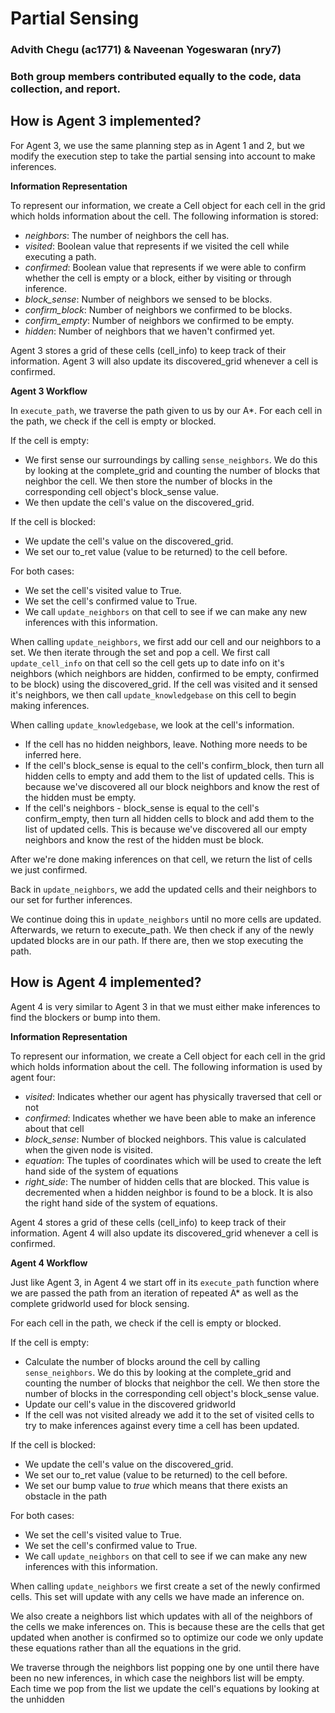 # Partial Sensing
### Advith Chegu (ac1771) & Naveenan Yogeswaran (nry7)
### Both group members contributed equally to the code, data collection, and report.

## How is Agent 3 implemented?
For Agent 3, we use the same planning step as in Agent 1 and 2, but we modify the execution step to take the partial sensing into account to make inferences.

**Information Representation**

To represent our information, we create a Cell object for each cell in the grid which holds information about the cell. The following information is stored:
- *neighbors*: The number of neighbors the cell has.
- *visited*: Boolean value that represents if we visited the cell while executing a path.
- *confirmed*: Boolean value that represents if we were able to confirm whether the cell is empty or a block, either by visiting or through inference.
- *block_sense*: Number of neighbors we sensed to be blocks.
- *confirm_block*: Number of neighbors we confirmed to be blocks.
- *confirm_empty*: Number of neighbors we confirmed to be empty.
- *hidden*: Number of neighbors that we haven't confirmed yet.

Agent 3 stores a grid of these cells (cell_info) to keep track of their information.
Agent 3 will also update its discovered_grid whenever a cell is confirmed.

**Agent 3 Workflow**

In `execute_path`, we traverse the path given to us by our A*. For each cell in the path, we check if the cell is empty or blocked.

If the cell is empty:
- We first sense our surroundings by calling `sense_neighbors`. We do this by looking at the complete_grid and counting the number of blocks that neighbor the cell. We then store the number of blocks in the corresponding cell object's block_sense value.
- We then update the cell's value on the discovered_grid.

If the cell is blocked:
- We update the cell's value on the discovered_grid.
- We set our to_ret value (value to be returned) to the cell before.

For both cases:
- We set the cell's visited value to True.
- We set the cell's confirmed value to True.
- We call `update_neighbors` on that cell to see if we can make any new inferences with this information.

When calling `update_neighbors`, we first add our cell and our neighbors to a set. We then iterate through the set and pop a cell. We first call `update_cell_info` on that cell so the cell gets up to date info on it's neighbors (which neighbors are hidden, confirmed to be empty, confirmed to be block) using the discovered_grid. If the cell was visited and it sensed it's neighbors, we then call `update_knowledgebase` on this cell to begin making inferences.

When calling `update_knowledgebase`, we look at the cell's information.
- If the cell has no hidden neighbors, leave. Nothing more needs to be inferred here.
- If the cell's block_sense is equal to the cell's confirm_block, then turn all hidden cells to empty and add them to the list of updated cells. This is because we've discovered all our block neighbors and know the rest of the hidden must be empty.
- If the cell's neighbors - block_sense is equal to the cell's confirm_empty, then turn all hidden cells to block and add them to the list of updated cells. This is because we've discovered all our empty neighbors and know the rest of the hidden must be block.

After we're done making inferences on that cell, we return the list of cells we just confirmed.

Back in `update_neighbors`, we add the updated cells and their neighbors to our set for further inferences.

We continue doing this in `update_neighbors` until no more cells are updated. Afterwards, we return to execute_path. We then check if any of the newly updated blocks are in our path. If there are, then we stop executing the path.

## How is Agent 4 implemented?
Agent 4 is very similar to Agent 3 in that we must either make inferences to find the blockers or bump into them.

**Information Representation**

To represent our information, we create a Cell object for each cell in the grid which holds information about the cell. The following information is used by agent four:

- *visited*: Indicates whether our agent has physically traversed that cell or not
- *confirmed*: Indicates whether we have been able to make an inference about that cell
- *block_sense*: Number of blocked neighbors. This value is calculated when the given node is visited.
- *equation*: The tuples of coordinates which will be used to create the left hand side of the system of equations
- *right_side*: The number of hidden cells that are blocked. This value is decremented when a hidden neighbor is found to be a block. It is also the right hand side of the system of equations.

Agent 4 stores a grid of these cells (cell_info) to keep track of their information.
Agent 4 will also update its discovered_grid whenever a cell is confirmed.

**Agent 4 Workflow**

Just like Agent 3, in Agent 4 we start off in its `execute_path` function where we are passed the path from an iteration of repeated A* as well as the complete gridworld used for block sensing.

For each cell in the path, we check if the cell is empty or blocked.

If the cell is empty:
- Calculate the number of blocks around the cell by calling `sense_neighbors`. We do this by looking at the complete_grid and counting the number of blocks that neighbor the cell. We then store the number of blocks in the corresponding cell object's block_sense value.
- Update our cell's value in the discovered gridworld
- If the cell was not visited already we add it to the set of visited cells to try to make inferences against every time a cell has been updated.

If the cell is blocked:

- We update the cell's value on the discovered_grid.
- We set our to_ret value (value to be returned) to the cell before.
- We set our bump value to *true* which means that there exists an obstacle in the path

For both cases:

- We set the cell's visited value to True.
- We set the cell's confirmed value to True.
- We call `update_neighbors` on that cell to see if we can make any new inferences with this information.

When calling `update_neighbors` we first create a set of the newly confirmed cells. This set will update with any cells we have made an inference on.

We also create a neighbors list which updates with all of the neighbors of the cells we make inferences on. This is because these are the cells that get updated when another is confirmed so to optimize our code we only update these equations rather than all the equations in the grid.

We traverse through the neighbors list popping one by one until there have been no new inferences, in which case the neighbors list will be empty. Each time we pop from the list we update the cell's equations by looking at the unhidden 